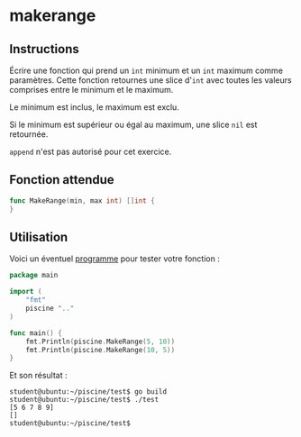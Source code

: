 # makerange

## Instructions

Écrire une fonction qui prend un `int` minimum et un `int` maximum comme paramètres. Cette fonction retournes une slice d'`int` avec toutes les valeurs comprises entre le minimum et le maximum.

Le minimum est inclus, le maximum est exclu.

Si le minimum est supérieur ou égal au maximum, une slice `nil` est retournée.

`append` n'est pas autorisé pour cet exercice.

## Fonction attendue

```go
func MakeRange(min, max int) []int {
}
```

## Utilisation

Voici un éventuel [programme](TODO-LINK) pour tester votre fonction :

```go
package main

import (
	"fmt"
	piscine ".."
)

func main() {
	fmt.Println(piscine.MakeRange(5, 10))
	fmt.Println(piscine.MakeRange(10, 5))
}
```

Et son résultat :

```console
student@ubuntu:~/piscine/test$ go build
student@ubuntu:~/piscine/test$ ./test
[5 6 7 8 9]
[]
student@ubuntu:~/piscine/test$
```

